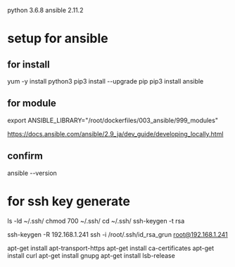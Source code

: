 python  3.6.8
ansible 2.11.2

# setup for ansible
## for install
yum -y install python3
pip3 install --upgrade pip
pip3 install ansible

## for module
export ANSIBLE_LIBRARY="/root/dockerfiles/003_ansible/999_modules"

https://docs.ansible.com/ansible/2.9_ja/dev_guide/developing_locally.html

## confirm
ansible --version
 
# for ssh key generate
ls -ld ~/.ssh/
chmod 700 ~/.ssh/
cd ~/.ssh/
ssh-keygen -t rsa


ssh-keygen -R 192.168.1.241
ssh -i /root/.ssh/id_rsa_grun root@192.168.1.241




apt-get install apt-transport-https
apt-get install ca-certificates
apt-get install curl
apt-get install gnupg 
apt-get install lsb-release


    